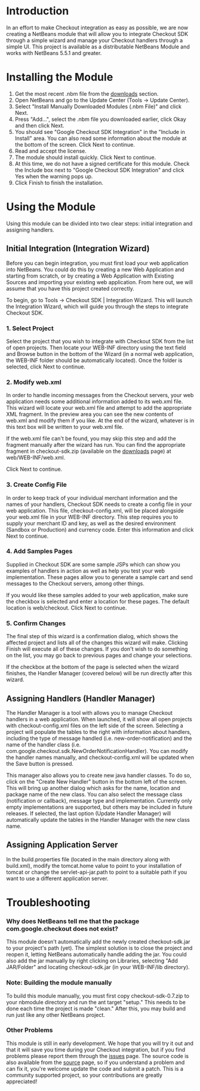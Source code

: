 # Introduction #

In an effort to make Checkout integration as easy as possible, we are now creating a NetBeans module that will allow you to integrate Checkout SDK through a simple wizard and manage your Checkout handlers through a simple UI.  This project is available as a distributable NetBeans Module and works with NetBeans 5.5.1 and greater.

# Installing the Module #

  1. Get the most recent .nbm file from the [downloads](http://code.google.com/p/google-checkout-java-sdk/downloads/list) section.
  1. Open NetBeans and go to the Update Center (Tools -> Update Center).
  1. Select "Install Manually Downloaded Modules (.nbm File)" and click Next.
  1. Press "Add...", select the .nbm file you downloaded earlier, click Okay and then click Next.
  1. You should see "Google Checkout SDK Integration" in the "Include in Install" area.  You can also read some information about the module at the bottom of the screen.  Click Next to continue.
  1. Read and accept the license.
  1. The module should install quickly.  Click Next to continue.
  1. At this time, we do not have a signed certificate for this module.  Check the Include box next to "Google Checkout SDK Integration" and click Yes when the warning pops up.
  1. Click Finish to finish the installation.

# Using the Module #

Using this module can be divided into two clear steps: initial integration and assigning handlers.

## Initial Integration (Integration Wizard) ##

Before you can begin integration, you must first load your web application into NetBeans.  You could do this by creating a new Web Application and starting from scratch, or by creating a Web Application with Existing Sources and importing your existing web application.  From here out, we will assume that you have this project created correctly.

To begin, go to Tools -> Checkout SDK | Integration Wizard.  This will launch the Integration Wizard, which will guide you through the steps to integrate Checkout SDK.

### 1. Select Project ###

Select the project that you wish to integrate with Checkout SDK from the list of open projects.  Then locate your WEB-INF directory using the text field and Browse button in the bottom of the Wizard (in a normal web application, the WEB-INF folder should be automatically located).  Once the folder is selected, click Next to continue.

### 2. Modify web.xml ###

In order to handle incoming messages from the Checkout servers, your web application needs some additional information added to its web.xml file.  This wizard will locate your web.xml file and attempt to add the appropriate XML fragment.  In the preview area you can see the new contents of web.xml and modify them if you like.  At the end of the wizard, whatever is in this text box will be written to your web.xml file.

If the web.xml file can't be found, you may skip this step and add the fragment manually after the wizard has run.  You can find the appropriate fragment in checkout-sdk.zip (available on the [downloads](http://code.google.com/p/google-checkout-java-sdk/downloads/list) page) at web/WEB-INF/web.xml.

Click Next to continue.

### 3. Create Config File ###

In order to keep track of your individual merchant information and the names of your handlers, Checkout SDK needs to create a config file in your web application.  This file, checkout-config.xml, will be placed alongside your web.xml file in your WEB-INF directory.  This step requires you to supply your merchant ID and key, as well as the desired environment (Sandbox or Production) and currency code.  Enter this information and click Next to continue.

### 4. Add Samples Pages ###

Supplied in Checkout SDK are some sample JSPs which can show you examples of handlers in action as well as help you test your web implementation.  These pages allow you to generate a sample cart and send messages to the Checkout servers, among other things.

If you would like these samples added to your web application, make sure the checkbox is selected and enter a location for these pages.  The default location is web/checkout.  Click Next to continue.

### 5. Confirm Changes ###

The final step of this wizard is a confirmation dialog, which shows the affected project and lists all of the changes this wizard will make.  Clicking Finish will execute all of these changes.  If you don't wish to do something on the list, you may go back to previous pages and change your selections.

If the checkbox at the bottom of the page is selected when the wizard finishes, the Handler Manager (covered below) will be run directly after this wizard.

## Assigning Handlers (Handler Manager) ##

The Handler Manager is a tool with allows you to manage Checkout handlers in a web application.  When launched, it will show all open projects with checkout-config.xml files on the left side of the screen.  Selecting a project will populate the tables to the right with information about handlers, including the type of message handled (i.e. new-order-notification) and the name of the handler class (i.e. com.google.checkout.sdk.NewOrderNotificationHandler).  You can modify the handler names manually, and checkout-config.xml will be updated when the Save button is pressed.

This manager also allows you to create new java handler classes.  To do so, click on the "Create New Handler" button in the bottom left of the screen.  This will bring up another dialog which asks for the name, location and package name of the new class.  You can also select the message class (notification or callback), message type and implementation.  Currently only empty implementations are supported, but others may be included in future releases.  If selected, the last option (Update Handler Manager) will automatically update the tables in the Handler Manager with the new class name.

## Assigning Application Server ##

In the build.properties file (located in the main directory along with build.xml), modify the tomcat.home value to point to your installation of tomcat or change the servlet-api-jar.path to point to a suitable path if you want to use a different application server.

# Troubleshooting #

### Why does NetBeans tell me that the package com.google.checkout does not exist? ###

This module doesn't automatically add the newly created checkout-sdk.jar to your project's path (yet).  The simplest solution is to close the project and reopen it, letting NetBeans automatically handle adding the jar.  You could also add the jar manually by right clicking on Libraries, selecting "Add JAR/Folder" and locating checkout-sdk.jar (in your WEB-INF/lib directory).

### Note: Building the module manually ###

To build this module manually, you must first copy checkout-sdk-0.7.zip to your nbmodule directory and run the ant target "setup."  This needs to be done each time the project is made "clean."  After this, you may build and run just like any other NetBeans project.

### Other Problems ###

This module is still in early development.  We hope that you will try it out and that it will save you time during your Checkout integration, but if you find problems please report them through the [issues](http://code.google.com/p/google-checkout-java-sdk/issues/list) page.  The source code is also available from the [source](http://code.google.com/p/google-checkout-java-sdk/source) page, so if you understand a problem and can fix it, you're welcome update the code and submit a patch.  This is a community supported project, so your contributions are greatly appreciated!
